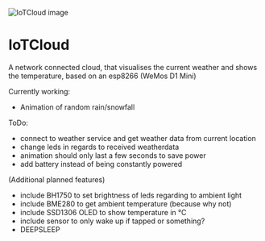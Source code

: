 ![IoTCloud image](https://i.imgur.com/IzPhMG8.png)

# IoTCloud
A network connected cloud, that visualises the current weather and shows the temperature, based on an esp8266 (WeMos D1 Mini)


Currently working:

- Animation of random rain/snowfall

ToDo:
- connect to weather service and get weather data from current location
- change leds in regards to received weatherdata
- animation should only last a few seconds to save power
- add battery instead of being constantly powered

(Additional planned features)
- include BH1750 to set brightness of leds regarding to ambient light
- include BME280 to get ambient temperature (because why not)
- include SSD1306 OLED to show temperature in °C
- include sensor to only wake up if tapped or something?
- DEEPSLEEP